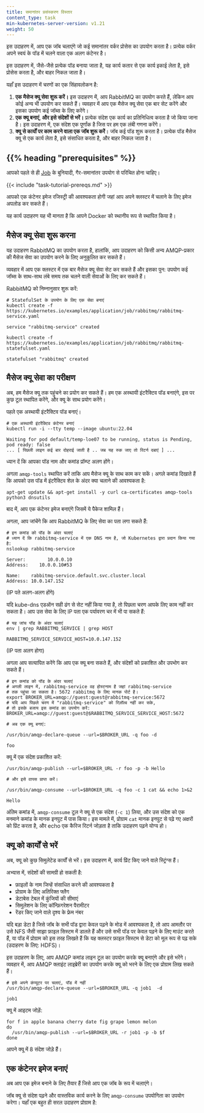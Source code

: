 ```yaml
---
title: समानांतर प्रसंस्करण विस्तार
content_type: task
min-kubernetes-server-version: v1.21
weight: 50
---
```


<!-- overview -->

इस उदाहरण में, आप एक जॉब चलाएंगे जो कई समानांतर वर्कर प्रोसेस का उपयोग करता है। प्रत्येक वर्कर अपने स्वयं के पॉड में चलने वाला एक अलग कंटेनर है।

इस उदाहरण में, जैसे-जैसे प्रत्येक पॉड बनाया जाता है, यह कार्य कतार से एक कार्य इकाई लेता है, इसे प्रोसेस करता है, और बाहर निकल जाता है।

यहाँ इस उदाहरण में चरणों का एक सिंहावलोकन है:

1. **एक मैसेज क्यू सेवा शुरू करें।** इस उदाहरण में, आप RabbitMQ का उपयोग करते हैं, लेकिन आप कोई अन्य भी उपयोग कर सकते हैं। व्यवहार में आप एक मैसेज क्यू सेवा एक बार सेट करेंगे और इसका उपयोग कई जॉब्स के लिए करेंगे।
1. **एक क्यू बनाएं, और इसे संदेशों से भरें।** प्रत्येक संदेश एक कार्य का प्रतिनिधित्व करता है जो किया जाना है। इस उदाहरण में, एक संदेश एक पूर्णांक है जिस पर हम एक लंबी गणना करेंगे।
1. **क्यू से कार्यों पर काम करने वाला एक जॉब शुरू करें**। जॉब कई पॉड शुरू करता है। प्रत्येक पॉड मैसेज क्यू से एक कार्य लेता है, इसे संसाधित करता है, और बाहर निकल जाता है।

## {{% heading "prerequisites" %}}

आपको पहले से ही [Job](/docs/concepts/workloads/controllers/job/) के बुनियादी, गैर-समानांतर उपयोग से परिचित होना चाहिए।

{{< include "task-tutorial-prereqs.md" >}}

आपको एक कंटेनर इमेज रजिस्ट्री की आवश्यकता होगी जहां आप अपने क्लस्टर में चलाने के लिए इमेज अपलोड कर सकते हैं।

यह कार्य उदाहरण यह भी मानता है कि आपने Docker को स्थानीय रूप से स्थापित किया है।

<!-- steps -->

## मैसेज क्यू सेवा शुरू करना

यह उदाहरण RabbitMQ का उपयोग करता है, हालांकि, आप उदाहरण को किसी अन्य AMQP-प्रकार की मैसेज सेवा का उपयोग करने के लिए अनुकूलित कर सकते हैं।

व्यवहार में आप एक क्लस्टर में एक बार मैसेज क्यू सेवा सेट कर सकते हैं और इसका पुन: उपयोग कई जॉब्स के साथ-साथ लंबे समय तक चलने वाली सेवाओं के लिए कर सकते हैं।

RabbitMQ को निम्नानुसार शुरू करें:

```shell
# StatefulSet के उपयोग के लिए एक सेवा बनाएं
kubectl create -f https://kubernetes.io/examples/application/job/rabbitmq/rabbitmq-service.yaml
```
```
service "rabbitmq-service" created
```

```shell
kubectl create -f https://kubernetes.io/examples/application/job/rabbitmq/rabbitmq-statefulset.yaml
```
```
statefulset "rabbitmq" created
```

## मैसेज क्यू सेवा का परीक्षण

अब, हम मैसेज क्यू तक पहुंचने का प्रयोग कर सकते हैं। हम एक अस्थायी इंटरैक्टिव पॉड बनाएंगे, इस पर कुछ टूल स्थापित करेंगे, और क्यू के साथ प्रयोग करेंगे।

पहले एक अस्थायी इंटरैक्टिव पॉड बनाएं।

```shell
# एक अस्थायी इंटरैक्टिव कंटेनर बनाएं
kubectl run -i --tty temp --image ubuntu:22.04
```
```
Waiting for pod default/temp-loe07 to be running, status is Pending, pod ready: false
... [ पिछली लाइन कई बार दोहराई जाती है .. जब यह रुक जाए तो रिटर्न दबाएं ] ...
```

ध्यान दें कि आपका पॉड नाम और कमांड प्रॉम्प्ट अलग होंगे।

अगला `amqp-tools` स्थापित करें ताकि आप मैसेज क्यू के साथ काम कर सकें।
अगले कमांड दिखाते हैं कि आपको उस पॉड में इंटरैक्टिव शेल के अंदर क्या चलाने की आवश्यकता है:

```shell
apt-get update && apt-get install -y curl ca-certificates amqp-tools python3 dnsutils
```

बाद में, आप एक कंटेनर इमेज बनाएंगे जिसमें ये पैकेज शामिल हैं।

अगला, आप जांचेंगे कि आप RabbitMQ के लिए सेवा का पता लगा सकते हैं:

```
# इन कमांड को पॉड के अंदर चलाएं
# ध्यान दें कि rabbitmq-service में एक DNS नाम है, जो Kubernetes द्वारा प्रदान किया गया है:
nslookup rabbitmq-service
```
```
Server:        10.0.0.10
Address:    10.0.0.10#53

Name:    rabbitmq-service.default.svc.cluster.local
Address: 10.0.147.152
```
(IP पते अलग-अलग होंगे)

यदि kube-dns एडऑन सही ढंग से सेट नहीं किया गया है, तो पिछला चरण आपके लिए काम नहीं कर सकता है।
आप उस सेवा के लिए IP पता एक पर्यावरण चर में भी पा सकते हैं:

```shell
# यह जांच पॉड के अंदर चलाएं
env | grep RABBITMQ_SERVICE | grep HOST
```
```
RABBITMQ_SERVICE_SERVICE_HOST=10.0.147.152
```
(IP पता अलग होगा)

अगला आप सत्यापित करेंगे कि आप एक क्यू बना सकते हैं, और संदेशों को प्रकाशित और उपभोग कर सकते हैं।

```shell
# इन कमांड को पॉड के अंदर चलाएं
# अगली लाइन में, rabbitmq-service वह होस्टनाम है जहां rabbitmq-service
# तक पहुंचा जा सकता है। 5672 rabbitmq के लिए मानक पोर्ट है।
export BROKER_URL=amqp://guest:guest@rabbitmq-service:5672
# यदि आप पिछले चरण में "rabbitmq-service" को रिज़ॉल्व नहीं कर सके,
# तो इसके बजाय इस कमांड का उपयोग करें:
BROKER_URL=amqp://guest:guest@$RABBITMQ_SERVICE_SERVICE_HOST:5672

# अब एक क्यू बनाएं:

/usr/bin/amqp-declare-queue --url=$BROKER_URL -q foo -d
```
```
foo
```

क्यू में एक संदेश प्रकाशित करें:
```shell
/usr/bin/amqp-publish --url=$BROKER_URL -r foo -p -b Hello

# और इसे वापस प्राप्त करें।

/usr/bin/amqp-consume --url=$BROKER_URL -q foo -c 1 cat && echo 1>&2
```
```
Hello
```

अंतिम कमांड में, `amqp-consume` टूल ने क्यू से एक संदेश (`-c 1`) लिया,
और उस संदेश को एक मनमाने कमांड के मानक इनपुट में पास किया।
इस मामले में, प्रोग्राम `cat` मानक इनपुट से पढ़े गए अक्षरों को प्रिंट करता है, और
echo एक कैरिज रिटर्न जोड़ता है ताकि उदाहरण पढ़ने योग्य हो।

## क्यू को कार्यों से भरें

अब, क्यू को कुछ सिमुलेटेड कार्यों से भरें। इस उदाहरण में, कार्य प्रिंट किए जाने वाले स्ट्रिंग्स हैं।

अभ्यास में, संदेशों की सामग्री हो सकती है:

- फ़ाइलों के नाम जिन्हें संसाधित करने की आवश्यकता है
- प्रोग्राम के लिए अतिरिक्त फ्लैग
- डेटाबेस टेबल में कुंजियों की सीमाएं
- सिमुलेशन के लिए कॉन्फ़िगरेशन पैरामीटर
- रेंडर किए जाने वाले दृश्य के फ्रेम नंबर

यदि बड़ा डेटा है जिसे जॉब के सभी पॉड द्वारा केवल पढ़ने के मोड में आवश्यकता है,
तो आप आमतौर पर उसे NFS जैसी साझा फ़ाइल सिस्टम में डालते हैं और उसे सभी पॉड पर केवल पढ़ने के लिए माउंट करते हैं,
या पॉड में प्रोग्राम को इस तरह लिखते हैं कि यह क्लस्टर फ़ाइल सिस्टम से डेटा को मूल रूप से पढ़ सके (उदाहरण के लिए: HDFS)।

इस उदाहरण के लिए, आप AMQP कमांड लाइन टूल का उपयोग करके क्यू बनाएंगे और इसे भरेंगे।
व्यवहार में, आप AMQP क्लाइंट लाइब्रेरी का उपयोग करके क्यू को भरने के लिए एक प्रोग्राम लिख सकते हैं।

```shell
# इसे अपने कंप्यूटर पर चलाएं, पॉड में नहीं
/usr/bin/amqp-declare-queue --url=$BROKER_URL -q job1  -d
```
```
job1
```
क्यू में आइटम जोड़ें:
```shell
for f in apple banana cherry date fig grape lemon melon
do
  /usr/bin/amqp-publish --url=$BROKER_URL -r job1 -p -b $f
done
```

आपने क्यू में 8 संदेश जोड़े हैं।

## एक कंटेनर इमेज बनाएं

अब आप एक इमेज बनाने के लिए तैयार हैं जिसे आप एक जॉब के रूप में चलाएंगे।

जॉब क्यू से संदेश पढ़ने और वास्तविक कार्य करने के लिए `amqp-consume` उपयोगिता का उपयोग करेगा।
यहाँ एक बहुत ही सरल उदाहरण प्रोग्राम है: